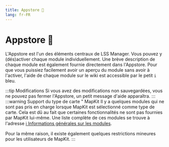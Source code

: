```yaml
---
title: Appstore 🛒
lang: fr-FR
---
```


# Appstore :shopping_cart:

L'Appstore est l'un des éléments centraux de LSS Manager. Vous pouvez y (dés)activer chaque module individuellement. Une brève description de chaque module est également fournie directement dans l'Appstore.
Pour que vous puissiez facilement avoir un aperçu du module sans avoir à l'activer, l'aide de chaque module sur le wiki est accessible par le petit `i` bleu.

:::tip Modifications
Si vous avez des modifications non sauvegardées, vous ne pouvez pas fermer l'Appstore, un petit message d'aide apparaîtra.
:::
:::warning Support du type de carte " MapKit
Il y a quelques modules qui ne sont pas pris en charge lorsque MapKit est sélectionné comme type de carte. Cela est dû au fait que certaines fonctionnalités ne sont pas fournies par MapKit lui-même. Une liste complète de ces modules se trouve à l'adresse [ℹ️ Informations générales sur les modules](apps.md).

Pour la même raison, il existe également quelques restrictions mineures pour les utilisateurs de MapKit.
:::

